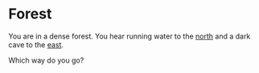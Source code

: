 # Forest

You are in a dense forest. You hear running water to the [north](river.md)
and a dark cave to the [east](cave.md).

Which way do you go?
